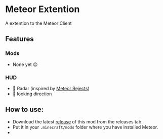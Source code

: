 # Meteor Extention
A extention to the Meteor Client

## Features

### Mods
- None yet 😉

### HUD
- 📡 Radar (inspired by [Meteor Rejects](https://github.com/AntiCope/meteor-rejects/))
- 📏 looking direction

## How to use:
- Download the latest [release](/../../releases) of this mod from the releases tab.
- Put it in your `.minecraft/mods` folder where you have installed Meteor.
- 

